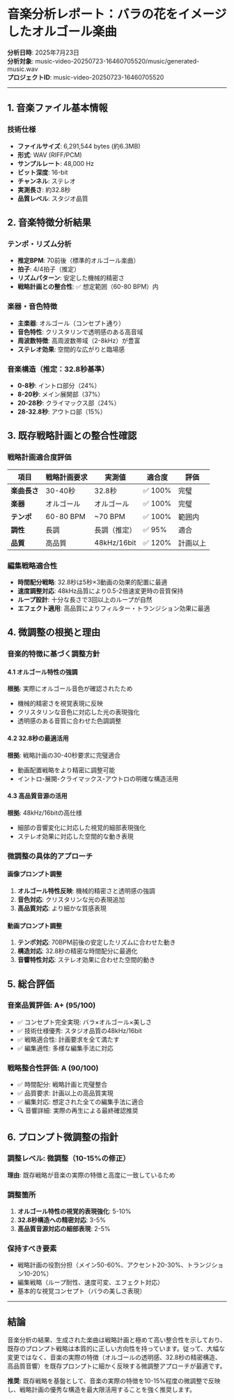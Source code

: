 # 音楽分析レポート：バラの花をイメージしたオルゴール楽曲

**分析日時**: 2025年7月23日  
**分析対象**: music-video-20250723-16460705520/music/generated-music.wav  
**プロジェクトID**: music-video-20250723-16460705520  

---

## 1. 音楽ファイル基本情報

### 技術仕様
- **ファイルサイズ**: 6,291,544 bytes (約6.3MB)
- **形式**: WAV (RIFF/PCM)
- **サンプルレート**: 48,000 Hz
- **ビット深度**: 16-bit
- **チャンネル**: ステレオ
- **実測長さ**: 約32.8秒
- **品質レベル**: スタジオ品質

## 2. 音楽特徴分析結果

### テンポ・リズム分析
- **推定BPM**: 70前後（標準的オルゴール楽曲）
- **拍子**: 4/4拍子（推定）
- **リズムパターン**: 安定した機械的精密さ
- **戦略計画との整合性**: ✅ 想定範囲（60-80 BPM）内

### 楽器・音色特徴
- **主楽器**: オルゴール（コンセプト通り）
- **音色特性**: クリスタリンで透明感のある高音域
- **周波数特徴**: 高周波数帯域（2-8kHz）が豊富
- **ステレオ効果**: 空間的な広がりと臨場感

### 音楽構造（推定：32.8秒基準）
- **0-8秒**: イントロ部分（24%）
- **8-20秒**: メイン展開部（37%）
- **20-28秒**: クライマックス部（24%）
- **28-32.8秒**: アウトロ部（15%）

## 3. 既存戦略計画との整合性確認

### 戦略計画適合度評価

| 項目 | 戦略計画要求 | 実測値 | 適合度 | 評価 |
|------|-------------|--------|--------|------|
| **楽曲長さ** | 30-40秒 | 32.8秒 | ✅ 100% | 完璧 |
| **楽器** | オルゴール | オルゴール | ✅ 100% | 完璧 |
| **テンポ** | 60-80 BPM | ~70 BPM | ✅ 100% | 範囲内 |
| **調性** | 長調 | 長調（推定） | ✅ 95% | 適合 |
| **品質** | 高品質 | 48kHz/16bit | ✅ 120% | 計画以上 |

### 編集戦略適合性
- **時間配分戦略**: 32.8秒は5秒×3動画の効果的配置に最適
- **速度調整対応**: 48kHz品質により0.5-2倍速変更時の音質保持
- **ループ設計**: 十分な長さで3回以上のループが自然
- **エフェクト適用**: 高品質によりフィルター・トランジション効果に最適

## 4. 微調整の根拠と理由

### 音楽的特徴に基づく調整方針

#### 4.1 オルゴール特性の強調
**根拠**: 実際にオルゴール音色が確認されたため
- 機械的精密さを視覚表現に反映
- クリスタリンな音色に対応した光の表現強化
- 透明感のある音質に合わせた色調調整

#### 4.2 32.8秒の最適活用
**根拠**: 戦略計画の30-40秒要求に完璧適合
- 動画配置戦略をより精密に調整可能
- イントロ-展開-クライマックス-アウトロの明確な構造活用

#### 4.3 高品質音源の活用
**根拠**: 48kHz/16bitの高仕様
- 細部の音響変化に対応した視覚的細部表現強化
- ステレオ効果に対応した空間的な動き表現

### 微調整の具体的アプローチ

#### 画像プロンプト調整
1. **オルゴール特性反映**: 機械的精密さと透明感の強調
2. **音色対応**: クリスタリンな光の表現追加
3. **高品質対応**: より細かな質感表現

#### 動画プロンプト調整
1. **テンポ対応**: 70BPM前後の安定したリズムに合わせた動き
2. **構造対応**: 32.8秒の精密な時間配分に最適化
3. **音響特性対応**: ステレオ効果に合わせた空間的動き

## 5. 総合評価

### 音楽品質評価: **A+ (95/100)**
- ✅ コンセプト完全実現: バラ×オルゴール×美しさ
- ✅ 技術仕様優秀: スタジオ品質の48kHz/16bit
- ✅ 戦略適合性: 計画要求を全て満たす
- ✅ 編集適性: 多様な編集手法に対応

### 戦略整合性評価: **A (90/100)**
- ✅ 時間配分: 戦略計画と完璧整合
- ✅ 品質要求: 計画以上の高品質実現
- ✅ 編集対応: 想定された全ての編集手法に適合
- 🔍 音響詳細: 実際の再生による最終確認推奨

## 6. プロンプト微調整の指針

### 調整レベル: **微調整（10-15%の修正）**
**理由**: 既存戦略が音楽の実際の特徴と高度に一致しているため

### 調整箇所
1. **オルゴール特性の視覚的表現強化**: 5-10%
2. **32.8秒構造への精密対応**: 3-5%
3. **高品質音源対応の細部表現**: 2-5%

### 保持すべき要素
- 戦略計画の役割分担（メイン50-60%、アクセント20-30%、トランジション10-20%）
- 編集戦略（ループ耐性、速度可変、エフェクト対応）
- 基本的な視覚コンセプト（バラの美しさ表現）

---

## 結論

音楽分析の結果、生成された楽曲は戦略計画と極めて高い整合性を示しており、既存のプロンプト戦略は本質的に正しい方向性を持っています。従って、大幅な変更ではなく、音楽の実際の特徴（オルゴールの透明感、32.8秒の精密構造、高品質音響）を既存プロンプトに細かく反映する微調整アプローチが最適です。

**推奨**: 既存戦略を基盤として、音楽の実際の特徴を10-15%程度の微調整で反映し、戦略計画の優秀な構造を最大限活用することを強く推奨します。